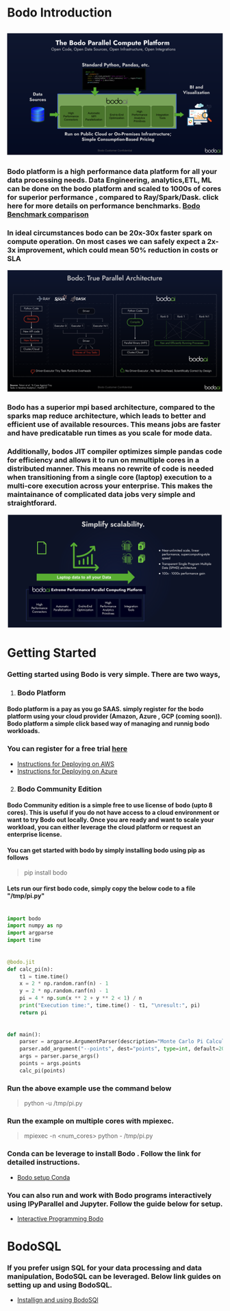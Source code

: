 # **Bodo Introduction**
![Bodo High Level](img/bodo1.png)
---

### Bodo platform is a high performance data platform for all your data processing needs. Data Engineering, analytics,ETL, ML can be done on the bodo platform and scaled to 1000s of cores for superior performance , compared to Ray/Spark/Dask. click here for more details on performance benchmarks. <a href="https://www.bodo.ai/blog/performance-and-cost-of-bodo-vs-spark-dask-ray">Bodo Benchmark comparison</a>
### In ideal circumstances bodo can be 20x-30x faster spark on compute operation. On most cases we can safely expect a 2x-3x improvement, which could mean 50% reduction in costs or SLA</h4></p>
![Bodo Platform](img/bodo2.png)

### Bodo has a superior mpi based architecture, compared to the sparks map reduce architecture, which leads to better and efficient use of available resources. This means jobs are faster and have predicatable run times as you scale for mode data.
### Additionally, bodos JIT compiler optimizes simple pandas code for efficiency and allows it to run on mmultiple cores in a distributed manner. This means no rewrite of code is needed when transitioning from a single core (laptop) execution to a multi-core execution across your enterprise. This makes the maintainance of complicated data jobs very simple and straightforard.

![Bodo Job Architecture](img/bodo3.png)

# **Getting Started**
### Getting started using Bodo is very simple. There are two ways, 
1. ### Bodo Platform
#### Bodo platform is a pay as you go SAAS. simply register for the bodo platform using your cloud provider (Amazon, Azure , GCP (coming soon)). Bodo platform a simple click based way of managing and runnig bodo workloads. 
### You can register for a free trial [here](https://aws.amazon.com/marketplace/pp/prodview-zg6n2qyj5h74o)
- [Instructions for Deploying on AWS](https://docs.bodo.ai/2022.3/installation_and_setup/bodo_platform_aws/)
- [Instructions for Deploying on Azure](https://docs.bodo.ai/2022.3/installation_and_setup/bodo_platform_azure/)

2. ### Bodo Community Edition
#### Bodo Community edition is a simple free to use license of bodo (upto 8 cores). This is useful if you do not have access to a cloud environment or want to try Bodo out locally. Once you are ready and want to scale your workload, you can either leverage the cloud platform or request an enterprise license.
#### You can get started with bodo by simply installing bodo using pip as follows
> pip install bodo
#### Lets run our first bodo code, simply copy the below code to a file "/tmp/pi.py"
```python

import bodo
import numpy as np
import argparse
import time


@bodo.jit
def calc_pi(n):
    t1 = time.time()
    x = 2 * np.random.ranf(n) - 1
    y = 2 * np.random.ranf(n) - 1
    pi = 4 * np.sum(x ** 2 + y ** 2 < 1) / n
    print("Execution time:", time.time() - t1, "\nresult:", pi)
    return pi


def main():
    parser = argparse.ArgumentParser(description="Monte Carlo Pi Calculation.")
    parser.add_argument("--points", dest="points", type=int, default=200000000)
    args = parser.parse_args()
    points = args.points
    calc_pi(points)
```
### Run the above example use the command below
> python -u /tmp/pi.py

### Run the example on multiple cores with mpiexec.
> mpiexec -n <num_cores> python - /tmp/pi.py

### Conda can be leverage to install Bodo . Follow the link for detailed instructions.
- [Bodo setup Conda](https://docs.bodo.ai/2022.3/installation_and_setup/install/)
### You can also run and work with Bodo programs interactively using IPyParallel and Jupyter. Follow the guide below for setup.
- [Interactive Programming Bodo](https://docs.bodo.ai/2022.3/installation_and_setup/ipyparallel/)
# BodoSQL
### If you prefer usign SQL for your data processing and data manipulation, BodoSQL can be leveraged. Below link guides on setting up and using BodoSQL.
- [Installign and using BodoSQl](https://docs.bodo.ai/2022.3/api_docs/BodoSQL/?h=bodosql#bodosql)